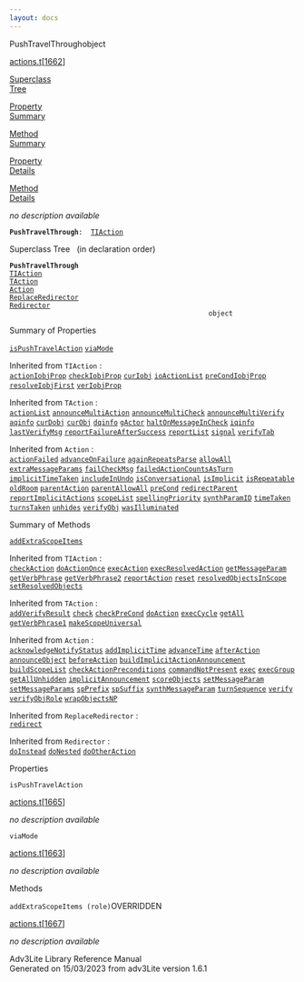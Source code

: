 ```yaml
---
layout: docs
---
```

<span class="title">PushTravelThrough</span><span class="type">object</span>

[actions.t](../file/actions.t.html)\[[1662](../source/actions.t.html#1662)\]

[Superclass  
Tree](#_SuperClassTree_)

[Property  
Summary](#_PropSummary_)

[Method  
Summary](#_MethodSummary_)

[Property  
Details](#_Properties_)

[Method  
Details](#_Methods_)



*no description available*

**`PushTravelThrough`**` :   `[`TIAction`](../object/TIAction.html)



<span id="_SuperClassTree_"></span>



<span class="hdln">Superclass Tree</span>   (in declaration order)



**`PushTravelThrough`**  
[`TIAction`](../object/TIAction.html)  
[`TAction`](../object/TAction.html)  
[`Action`](../object/Action.html)  
[`ReplaceRedirector`](../object/ReplaceRedirector.html)  
[`Redirector`](../object/Redirector.html)  
`                                                 object`  
<span id="_PropSummary_"></span>



<span class="hdln">Summary of Properties</span>  



[`isPushTravelAction`](#isPushTravelAction) [`viaMode`](#viaMode)

Inherited from `TIAction` :  
[`actionIobjProp`](../object/TIAction.html#actionIobjProp) [`checkIobjProp`](../object/TIAction.html#checkIobjProp) [`curIobj`](../object/TIAction.html#curIobj) [`ioActionList`](../object/TIAction.html#ioActionList) [`preCondIobjProp`](../object/TIAction.html#preCondIobjProp) [`resolveIobjFirst`](../object/TIAction.html#resolveIobjFirst) [`verIobjProp`](../object/TIAction.html#verIobjProp)

Inherited from `TAction` :  
[`actionList`](../object/TAction.html#actionList) [`announceMultiAction`](../object/TAction.html#announceMultiAction) [`announceMultiCheck`](../object/TAction.html#announceMultiCheck) [`announceMultiVerify`](../object/TAction.html#announceMultiVerify) [`aqinfo`](../object/TAction.html#aqinfo) [`curDobj`](../object/TAction.html#curDobj) [`curObj`](../object/TAction.html#curObj) [`dqinfo`](../object/TAction.html#dqinfo) [`gActor`](../object/TAction.html#gActor) [`haltOnMessageInCheck`](../object/TAction.html#haltOnMessageInCheck) [`iqinfo`](../object/TAction.html#iqinfo) [`lastVerifyMsg`](../object/TAction.html#lastVerifyMsg) [`reportFailureAfterSuccess`](../object/TAction.html#reportFailureAfterSuccess) [`reportList`](../object/TAction.html#reportList) [`signal`](../object/TAction.html#signal) [`verifyTab`](../object/TAction.html#verifyTab)

Inherited from `Action` :  
[`actionFailed`](../object/Action.html#actionFailed) [`advanceOnFailure`](../object/Action.html#advanceOnFailure) [`againRepeatsParse`](../object/Action.html#againRepeatsParse) [`allowAll`](../object/Action.html#allowAll) [`extraMessageParams`](../object/Action.html#extraMessageParams) [`failCheckMsg`](../object/Action.html#failCheckMsg) [`failedActionCountsAsTurn`](../object/Action.html#failedActionCountsAsTurn) [`implicitTimeTaken`](../object/Action.html#implicitTimeTaken) [`includeInUndo`](../object/Action.html#includeInUndo) [`isConversational`](../object/Action.html#isConversational) [`isImplicit`](../object/Action.html#isImplicit) [`isRepeatable`](../object/Action.html#isRepeatable) [`oldRoom`](../object/Action.html#oldRoom) [`parentAction`](../object/Action.html#parentAction) [`parentAllowAll`](../object/Action.html#parentAllowAll) [`preCond`](../object/Action.html#preCond) [`redirectParent`](../object/Action.html#redirectParent) [`reportImplicitActions`](../object/Action.html#reportImplicitActions) [`scopeList`](../object/Action.html#scopeList) [`spellingPriority`](../object/Action.html#spellingPriority) [`synthParamID`](../object/Action.html#synthParamID) [`timeTaken`](../object/Action.html#timeTaken) [`turnsTaken`](../object/Action.html#turnsTaken) [`unhides`](../object/Action.html#unhides) [`verifyObj`](../object/Action.html#verifyObj) [`wasIlluminated`](../object/Action.html#wasIlluminated)





<span id="_MethodSummary_"></span>



<span class="hdln">Summary of Methods</span>  



[`addExtraScopeItems`](#addExtraScopeItems)

Inherited from `TIAction` :  
[`checkAction`](../object/TIAction.html#checkAction) [`doActionOnce`](../object/TIAction.html#doActionOnce) [`execAction`](../object/TIAction.html#execAction) [`execResolvedAction`](../object/TIAction.html#execResolvedAction) [`getMessageParam`](../object/TIAction.html#getMessageParam) [`getVerbPhrase`](../object/TIAction.html#getVerbPhrase) [`getVerbPhrase2`](../object/TIAction.html#getVerbPhrase2) [`reportAction`](../object/TIAction.html#reportAction) [`reset`](../object/TIAction.html#reset) [`resolvedObjectsInScope`](../object/TIAction.html#resolvedObjectsInScope) [`setResolvedObjects`](../object/TIAction.html#setResolvedObjects)

Inherited from `TAction` :  
[`addVerifyResult`](../object/TAction.html#addVerifyResult) [`check`](../object/TAction.html#check) [`checkPreCond`](../object/TAction.html#checkPreCond) [`doAction`](../object/TAction.html#doAction) [`execCycle`](../object/TAction.html#execCycle) [`getAll`](../object/TAction.html#getAll) [`getVerbPhrase1`](../object/TAction.html#getVerbPhrase1) [`makeScopeUniversal`](../object/TAction.html#makeScopeUniversal)

Inherited from `Action` :  
[`acknowledgeNotifyStatus`](../object/Action.html#acknowledgeNotifyStatus) [`addImplicitTime`](../object/Action.html#addImplicitTime) [`advanceTime`](../object/Action.html#advanceTime) [`afterAction`](../object/Action.html#afterAction) [`announceObject`](../object/Action.html#announceObject) [`beforeAction`](../object/Action.html#beforeAction) [`buildImplicitActionAnnouncement`](../object/Action.html#buildImplicitActionAnnouncement) [`buildScopeList`](../object/Action.html#buildScopeList) [`checkActionPreconditions`](../object/Action.html#checkActionPreconditions) [`commandNotPresent`](../object/Action.html#commandNotPresent) [`exec`](../object/Action.html#exec) [`execGroup`](../object/Action.html#execGroup) [`getAllUnhidden`](../object/Action.html#getAllUnhidden) [`implicitAnnouncement`](../object/Action.html#implicitAnnouncement) [`scoreObjects`](../object/Action.html#scoreObjects) [`setMessageParam`](../object/Action.html#setMessageParam) [`setMessageParams`](../object/Action.html#setMessageParams) [`spPrefix`](../object/Action.html#spPrefix) [`spSuffix`](../object/Action.html#spSuffix) [`synthMessageParam`](../object/Action.html#synthMessageParam) [`turnSequence`](../object/Action.html#turnSequence) [`verify`](../object/Action.html#verify) [`verifyObjRole`](../object/Action.html#verifyObjRole) [`wrapObjectsNP`](../object/Action.html#wrapObjectsNP)

Inherited from `ReplaceRedirector` :  
[`redirect`](../object/ReplaceRedirector.html#redirect)

Inherited from `Redirector` :  
[`doInstead`](../object/Redirector.html#doInstead) [`doNested`](../object/Redirector.html#doNested) [`doOtherAction`](../object/Redirector.html#doOtherAction)

<span id="_Properties_"></span>



<span class="hdln">Properties</span>  



<span id="isPushTravelAction"></span>

`isPushTravelAction`

[actions.t](../file/actions.t.html)\[[1665](../source/actions.t.html#1665)\]



*no description available*



<span id="viaMode"></span>

`viaMode`

[actions.t](../file/actions.t.html)\[[1663](../source/actions.t.html#1663)\]



*no description available*



<span id="_Methods_"></span>



<span class="hdln">Methods</span>  



<span id="addExtraScopeItems"></span>

`addExtraScopeItems (role)`<span class="rem">OVERRIDDEN</span>

[actions.t](../file/actions.t.html)\[[1667](../source/actions.t.html#1667)\]



*no description available*





Adv3Lite Library Reference Manual  
Generated on 15/03/2023 from adv3Lite version 1.6.1


